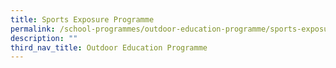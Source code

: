 ```yaml
---
title: Sports Exposure Programme
permalink: /school-programmes/outdoor-education-programme/sports-exposure-programme
description: ""
third_nav_title: Outdoor Education Programme
---
```

